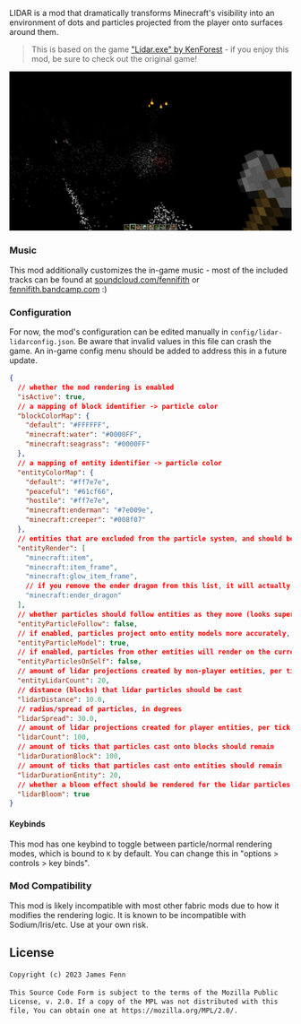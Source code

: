 LIDAR is a mod that dramatically transforms Minecraft's visibility into an environment of dots and particles projected from the player onto surfaces around them.

> This is based on the game ["Lidar.exe" by KenForest](https://kenforest.itch.io/lidar-exe) - if you enjoy this mod, be sure to check out the original game!

![A Minecraft game rendered in blurry dots, from which you can vaguely see the outlines of different blocks and surfaces.](./.images/2023-02-09_21.09.38.png)

### Music

This mod additionally customizes the in-game music - most of the included tracks can be found at [soundcloud.com/fennifith](https://soundcloud.com/fennifith) or [fennifith.bandcamp.com](https://fennifith.bandcamp.com) :)

### Configuration

For now, the mod's configuration can be edited manually in `config/lidar-lidarconfig.json`. Be aware that invalid values in this file can crash the game. An in-game config menu should be added to address this in a future update.

```json
{
  // whether the mod rendering is enabled
  "isActive": true,
  // a mapping of block identifier -> particle color
  "blockColorMap": {
    "default": "#FFFFFF",
    "minecraft:water": "#0000FF",
    "minecraft:seagrass": "#0000FF"
  },
  // a mapping of entity identifier -> particle color
  "entityColorMap": {
    "default": "#ff7e7e",
    "peaceful": "#61cf66",
    "hostile": "#ff7e7e",
    "minecraft:enderman": "#7e009e",
    "minecraft:creeper": "#008f07"
  },
  // entities that are excluded from the particle system, and should be rendered normally
  "entityRender": [
    "minecraft:item",
    "minecraft:item_frame",
    "minecraft:glow_item_frame",
    // if you remove the ender dragon from this list, it will actually crash the game when it renders - so don't do this :)
    "minecraft:ender_dragon"
  ],
  // whether particles should follow entities as they move (looks super cheesy, turned off by default)
  "entityParticleFollow": false,
  // if enabled, particles project onto entity models more accurately, at the cost of performance
  "entityParticleModel": true,
  // if enabled, particles from other entities will render on the current player (blocks the player's view, turned off by default)
  "entityParticlesOnSelf": false,
  // amount of lidar projections created by non-player entities, per tick
  "entityLidarCount": 20,
  // distance (blocks) that lidar particles should be cast
  "lidarDistance": 10.0,
  // radius/spread of particles, in degrees
  "lidarSpread": 30.0,
  // amount of lidar projections created for player entities, per tick
  "lidarCount": 100,
  // amount of ticks that particles cast onto blocks should remain
  "lidarDurationBlock": 100,
  // amount of ticks that particles cast onto entities should remain
  "lidarDurationEntity": 20,
  // whether a bloom effect should be rendered for the lidar particles
  "lidarBloom": true
}
```

#### Keybinds

This mod has one keybind to toggle between particle/normal rendering modes, which is bound to `K` by default. You can change this in "options > controls > key binds".

### Mod Compatibility

This mod is likely incompatible with most other fabric mods due to how it modifies the rendering logic. It is known to be incompatible with Sodium/Iris/etc. Use at your own risk.

## License

```
Copyright (c) 2023 James Fenn

This Source Code Form is subject to the terms of the Mozilla Public
License, v. 2.0. If a copy of the MPL was not distributed with this
file, You can obtain one at https://mozilla.org/MPL/2.0/.
```

